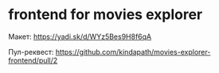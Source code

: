 # frontend for movies explorer

Макет: https://yadi.sk/d/WYz5Bes9H8f6qA

Пул-реквест: https://github.com/kindapath/movies-explorer-frontend/pull/2
